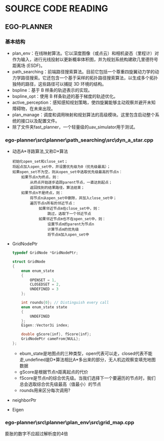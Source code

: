 # SOURCE CODE READING

## EGO-PLANNER

### 基本结构
- plan_env：在线映射算法。它以深度图像（或点云）和相机姿态（里程计）对作为输入，进行光线投射以更新概率体积图，并为规划系统构建欧几里德符号距离场 (ESDF)。
- path_searching：前端路径搜索算法。目前它包括一个尊重四旋翼动力学的动力学路径搜索。它还包含一个基于采样的拓扑路径搜索算法，以生成多个拓扑独特的路径，这些路径可以捕捉 3D 环境的结构。
- bspline：基于 B 样条的轨迹表示的实现。
- bspline_opt：使用 B 样条轨迹的基于梯度的轨迹优化。
- active_perception：感知感知规划策略，使四旋翼能够主动观察并避开未知障碍物，在未来出现。
- plan_manage：调度和调用映射和规划算法的高级模块。这里包含启动整个系统的接口以及配置文件。
- 除了文件夹fast_planner，一个轻量级的uav_simulator用于测试。

### ego-planner\src\planner\path_searching\src\dyn_a_star.cpp

- 动态A\*寻路算法,又称D\*算法

  ```text
  初始化open_set和close_set；
  将起点加入open_set中，并设置优先级为0（优先级最高）；
  如果open_set不为空，则从open_set中选取优先级最高的节点n：
      如果节点n为终点，则：
          从终点开始逐步追踪parent节点，一直达到起点；
          返回找到的结果路径，算法结束；
      如果节点n不是终点，则：
          将节点n从open_set中删除，并加入close_set中；
          遍历节点n所有的邻近节点：
              如果邻近节点m在close_set中，则：
                  跳过，选取下一个邻近节点
              如果邻近节点m也不在open_set中，则：
                  设置节点m的parent为节点n
                  计算节点m的优先级
                  将节点m加入open_set中
    ```

- GridNodePtr

    ```cpp
    typedef GridNode *GridNodePtr;

    struct GridNode
    {
        enum enum_state
        {
            OPENSET = 1,
            CLOSEDSET = 2,
            UNDEFINED = 3
        };

        int rounds{0}; // Distinguish every call
        enum enum_state state
        {
            UNDEFINED
        };
        Eigen::Vector3i index;

        double gScore{inf}, fScore{inf};
        GridNodePtr cameFrom{NULL};
    };
    ```

  - ebum_state是地图点的三种类型，open代表可以走，closed代表不能走,undefined是D\*算法相比A\*多出来的部分，无人机边观察变填充地图数据
  - gScore是根据节点n距离起点的代价
  - fScore是节点n的综合优先级。当我们选择下一个要遍历的节点时，我们总会选取综合优先级最高（值最小）的节点
  - rounds用来区分每次调用?

- neighborPtr

- Eigen

### ego-planner\src\planner\plan_env\src\grid_map.cpp

膨胀的数字不应超过解析度的4倍